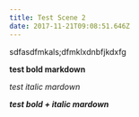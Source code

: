 ```yaml
---
title: Test Scene 2
date: 2017-11-21T09:08:51.646Z
---
```

sdfasdfmkals;dfmklxdnbfjkdxfg

**test bold markdown**

_test italic mardown_

_**test bold + italic mardown**_

